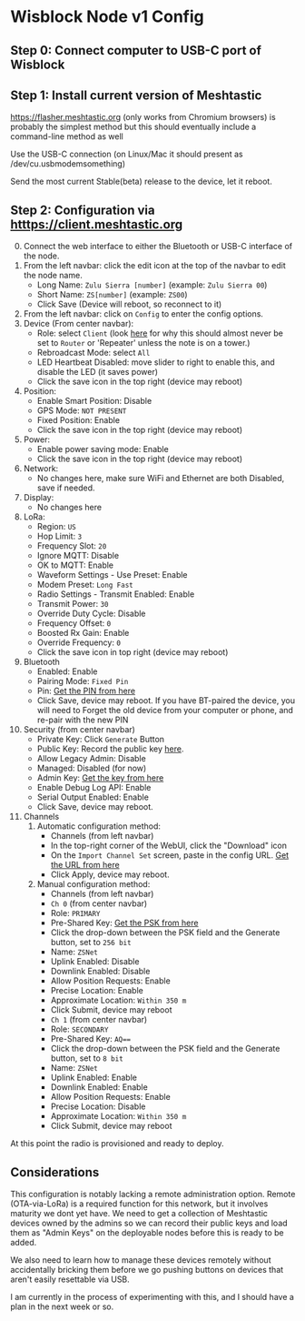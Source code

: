 # Wisblock Node v1 Config

## Step 0: Connect computer to USB-C port of Wisblock

## Step 1: Install current version of Meshtastic

<https://flasher.meshtastic.org> (only works from Chromium browsers) is probably the simplest method but this should eventually include a command-line method as well

Use the USB-C connection (on Linux/Mac it should present as /dev/cu.usbmodemsomething)

Send the most current Stable(beta) release to the device, let it reboot.

## Step 2: Configuration via <htttps://client.meshtastic.org>

0. Connect the web interface to either the Bluetooth or USB-C interface of the node.
1. From the left navbar: click the edit icon at the top of the navbar to edit the node name.
    - Long Name: `Zulu Sierra [number]` (example:  `Zulu Sierra 00`)
    - Short Name: `ZS[number]` (example: `ZS00`)
    - Click Save (Device will reboot, so reconnect to it)
2. From the left navbar: click on `Config` to enter the config options.
3. Device (From center navbar):
    - Role: select `Client` (look [here](https://meshtastic.org/blog/choosing-the-right-device-role/) for why this should almost never be set to `Router` or 'Repeater' unless the note is on a tower.)
    - Rebroadcast Mode: select `All`
    - LED Heartbeat Disabled: move slider to right to enable this, and disable the LED (it saves power)
    - Click the save icon in the top right (device may reboot)
4. Position:
    - Enable Smart Position: Disable
    - GPS Mode: `NOT PRESENT`
    - Fixed Position: Enable
    - Click the save icon in the top right (device may reboot)
5. Power:
    - Enable power saving mode: Enable
    - Click the save icon in the top right (device may reboot)
6. Network:
    - No changes here, make sure WiFi and Ethernet are both Disabled, save if needed.
7. Display:
    - No changes here
8. LoRa:
    - Region: `US`
    - Hop Limit: `3`
    - Frequency Slot: `20`
    - Ignore MQTT: Disable
    - OK to MQTT: Enable
    - Waveform Settings - Use Preset: Enable
    - Modem Preset: `Long Fast`
    - Radio Settings - Transmit Enabled: Enable
    - Transmit Power: `30`
    - Override Duty Cycle: Disable
    - Frequency Offset: `0`
    - Boosted Rx Gain: Enable
    - Override Frequency: `0`
    - Click the save icon in top right (device may reboot)
9. Bluetooth
    - Enabled: Enable
    - Pairing Mode: `Fixed Pin`
    - Pin: [Get the PIN from here](./sensitive-credentials.md)
    - Click Save, device may reboot. If you have BT-paired the device, you will need to Forget the old device from your computer or phone, and re-pair with the new PIN
10. Security (from center navbar)
    - Private Key: Click `Generate` Button
    - Public Key: Record the public key [here](./sensitive-credentials.md).
    - Allow Legacy Admin: Disable
    - Managed: Disabled (for now)
    - Admin Key: [Get the key from here](./sensitive-credentials.md)
    - Enable Debug Log API: Enable
    - Serial Output Enabled: Enable
    - Click Save, device may reboot.
11. Channels
    1. Automatic configuration method:
        - Channels (from left navbar)
        - In the top-right corner of the WebUI, click the "Download" icon
        - On the `Import Channel Set` screen, paste in the config URL. [Get the URL from here](./sensitive-credentials.mdsensitive-credentials.md)
        - Click Apply, device may reboot.
    2. Manual configuration method:
        - Channels (from left navbar)
        - `Ch 0` (from center navbar)
        - Role: `PRIMARY`
        - Pre-Shared Key: [Get the PSK from here](./sensitive-credentials.md)
        - Click the drop-down between the PSK field and the Generate button, set to `256 bit`
        - Name: `ZSNet`
        - Uplink Enabled: Disable
        - Downlink Enabled: Disable
        - Allow Position Requests: Enable
        - Precise Location: Enable
        - Approximate Location: `Within 350 m`
        - Click Submit, device may reboot
        - `Ch 1` (from center navbar)
        - Role: `SECONDARY`
        - Pre-Shared Key: `AQ==`
        - Click the drop-down between the PSK field and the Generate button, set to `8 bit`
        - Name: `ZSNet`
        - Uplink Enabled: Enable
        - Downlink Enabled: Enable
        - Allow Position Requests: Enable
        - Precise Location: Disable
        - Approximate Location: `Within 350 m`
        - Click Submit, device may reboot

At this point the radio is provisioned and ready to deploy.

## Considerations

This configuration is notably lacking a remote administration option. Remote (OTA-via-LoRa) is a required function for this network, but it involves maturity we dont yet have.  We need to get a collection of Meshtastic devices owned by the admins so we can record their public keys and load them as "Admin Keys" on the deployable nodes before this is ready to be added.

We also need to learn how to manage these devices remotely without accidentally bricking them before we go pushing buttons on devices that aren't easily resettable via USB.

I am currently in the process of experimenting with this, and I should have a plan in the next week or so.
